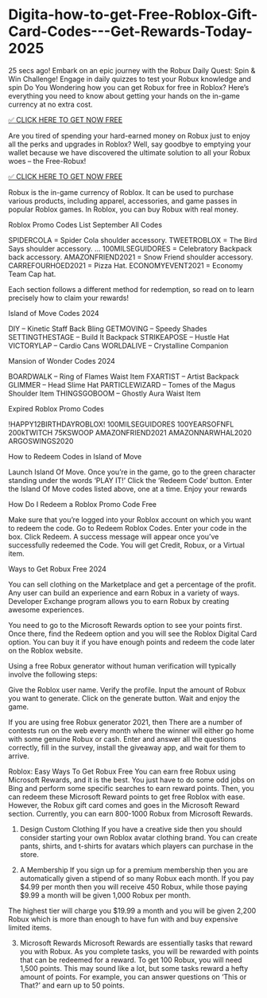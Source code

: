 # Digita-how-to-get-Free-Roblox-Gift-Card-Codes---Get-Rewards-Today-2025

25 secs ago! Embark on an epic journey with the Robux Daily Quest: Spin & Win Challenge! Engage in daily quizzes to test your Robux knowledge and spin  Do You Wondering how you can get Robux for free in Roblox? Here’s everything you need to know about getting your hands on the in-game currency at no extra cost.

[✅ CLICK HERE TO GET NOW FREE](https://appbitly.com/juAHj)

Are you tired of spending your hard-earned money on Robux just to enjoy all the perks and upgrades in Roblox? Well, say goodbye to emptying your wallet because we have discovered the ultimate solution to all your Robux woes – the Free-Robux!

[✅ CLICK HERE TO GET NOW FREE](https://appbitly.com/juAHj)

Robux is the in-game currency of Roblox. It can be used to purchase various products, including apparel, accessories, and game passes in popular Roblox games. In Roblox, you can buy Robux with real money.




Roblox Promo Codes List
September All Codes




SPIDERCOLA = Spider Cola shoulder accessory.
TWEETROBLOX = The Bird Says shoulder accessory. …
100MILSEGUIDORES = Celebratory Backpack back accessory.
AMAZONFRIEND2021 = Snow Friend shoulder accessory.
CARREFOURHOED2021 = Pizza Hat.
ECONOMYEVENT2021 = Economy Team Cap hat.


Each section follows a different method for redemption, so read on to learn precisely how to claim your rewards!

Island of Move Codes 2024



DIY – Kinetic Staff Back Bling
GETMOVING – Speedy Shades
SETTINGTHESTAGE – Build It Backpack
STRIKEAPOSE – Hustle Hat
VICTORYLAP – Cardio Cans
WORLDALIVE – Crystalline Companion


Mansion of Wonder Codes 2024



BOARDWALK – Ring of Flames Waist Item
FXARTIST – Artist Backpack
GLIMMER – Head Slime Hat
PARTICLEWIZARD – Tomes of the Magus Shoulder Item
THINGSGOBOOM – Ghostly Aura Waist Item


Expired Roblox Promo Codes



!HAPPY12BIRTHDAYROBLOX!
100MILSEGUIDORES
100YEARSOFNFL
200kTWITCH
75KSWOOP
AMAZONFRIEND2021
AMAZONNARWHAL2020
ARGOSWINGS2020


How to Redeem Codes in Island of Move



Launch Island Of Move.
Once you’re in the game, go to the green character standing under the words ‘PLAY IT!’
Click the ‘Redeem Code’ button.
Enter the Island Of Move codes listed above, one at a time.
Enjoy your rewards


How Do I Redeem a Roblox Promo Code Free




Make sure that you’re logged into your Roblox account on which you want to redeem the code.
Go to Redeem Roblox Codes.
Enter your code in the box.
Click Redeem.
A success message will appear once you’ve successfully redeemed the Code.
You will get Credit, Robux, or a Virtual item.


Ways to Get Robux Free 2024



You can sell clothing on the Marketplace and get a percentage of the profit.
Any user can build an experience and earn Robux in a variety of ways.
Developer Exchange program allows you to earn Robux by creating awesome experiences.


You need to go to the Microsoft Rewards option to see your points first. Once there, find the Redeem option and you will see the Roblox Digital Card option. You can buy it if you have enough points and redeem the code later on the Roblox website.

Using a free Robux generator without human verification will typically involve the following steps:




Give the Roblox user name.
Verify the profile.
Input the amount of Robux you want to generate.
Click on the generate button.
Wait and enjoy the game.


If you are using free Robux generator 2021, then There are a number of contests run on the web every month where the winner will either go home with some genuine Robux or cash. Enter and answer all the questions correctly, fill in the survey, install the giveaway app, and wait for them to arrive.

Roblox: Easy Ways To Get Robux Free
You can earn free Robux using Microsoft Rewards, and it is the best. You just have to do some odd jobs on Bing and perform some specific searches to earn reward points. Then, you can redeem these Microsoft Reward points to get free Roblox with ease. However, the Robux gift card comes and goes in the Microsoft Reward section. Currently, you can earn 800-1000 Robux from Microsoft Rewards.

1. Design Custom Clothing
If you have a creative side then you should consider starting your own Roblox avatar clothing brand. You can create pants, shirts, and t-shirts for avatars which players can purchase in the store.

2. A Membership
If you sign up for a premium membership then you are automatically given a stipend of so many Robux each month. If you pay $4.99 per month then you will receive 450 Robux, while those paying $9.99 a month will be given 1,000 Robux per month.

The highest tier will charge you $19.99 a month and you will be given 2,200 Robux which is more than enough to have fun with and buy expensive limited items.

3. Microsoft Rewards
Microsoft Rewards are essentially tasks that reward you with Robux. As you complete tasks, you will be rewarded with points that can be redeemed for a reward. To get 100 Robux, you will need 1,500 points. This may sound like a lot, but some tasks reward a hefty amount of points. For example, you can answer questions on ‘This or That?’ and earn up to 50 points.
